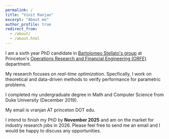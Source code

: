 ```yaml
---
permalink: /
title: "Vinit Ranjan"
excerpt: "About me"
author_profile: true
redirect_from: 
  - /about/
  - /about.html
---
```


I am a sixth year PhD candidate in [Bartolomeo Stellato's group](https://stellato.io/) at Princeton's [Operations Research and Financial Engineering (ORFE)](https://orfe.princeton.edu/) department.

My research focuses on *real-time optimization*. Specfically, I work on theoretical and data-driven methods to verify performance for parametric problems.

I completed my undergraduate degree in Math and Computer Science from Duke University (December 2019).

My email is vranjan AT princeton DOT edu.

I intend to finish my PhD by **November 2025** and am on the market for industry research jobs in 2026. Please feel free to send me an email and I would be happy to discuss any opportunities.
